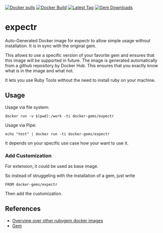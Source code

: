 [![Docker pulls](https://img.shields.io/docker/pulls/rubygem/expectr.svg)](https://hub.docker.com/r/rubygem/expectr/)
[![Docker Build](https://img.shields.io/docker/automated/rubygem/expectr.svg)](https://hub.docker.com/r/rubygem/expectr/)
[![Latest Tag](https://img.shields.io/github/tag/docker-rubygem/expectr.svg)](https://hub.docker.com/r/rubygem/expectr/)
[![Gem Downloads](https://img.shields.io/gem/dt/expectr.svg)](https://rubygems.org/gems/expectr/)
# expectr

Auto-Generated Docker image for expectr to allow simple usage without installation.
It is in sync with the original gem.

This allows to use a specific version of your favorite gem and ensures that this image will be supported in future.
The image is generated automatically from a github repository by Docker Hub.
This ensures that you exactly know what is in the image and what not.

It lets you use Ruby Tools without the need to install ruby on your machine.

## Usage

Usage via file system:

`docker run -v $(pwd):/work -ti docker-gems/expectr`

Usage via Pipe:

`echo "test" | docker run -ti docker-gems/expectr`

It depends on your specific use case how your want to use it.

### Add Customization

For extension, it could be used as base image.

So instead of struggeling with the installation of a gem, just write

`FROM docker-gems/expectr`

Then add the customization.

## References

 - [Overview over other rubygem docker images](https://github.com/thinkbot/docker-rubygem)
 - [Gem](https://rubygems.org/gems/expectr/)
